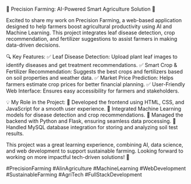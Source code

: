 🌱 Precision Farming: AI-Powered Smart Agriculture Solution 🚜

Excited to share my work on Precision Farming, a web-based application designed to help farmers boost agricultural productivity using AI and Machine Learning. This project integrates leaf disease detection, crop recommendation, and fertilizer suggestions to assist farmers in making data-driven decisions.

🔍 Key Features:
✅ Leaf Disease Detection: Upload plant leaf images to identify diseases and get treatment recommendations.
✅ Smart Crop & Fertilizer Recommendation: Suggests the best crops and fertilizers based on soil properties and weather data.
✅ Market Price Prediction: Helps farmers estimate crop prices for better financial planning.
✅ User-Friendly Web Interface: Ensures easy accessibility for farmers and stakeholders.

💡 My Role in the Project:
🔹 Developed the frontend using HTML, CSS, and JavaScript for a smooth user experience.
🔹 Integrated Machine Learning models for disease detection and crop recommendations.
🔹 Managed the backend with Python and Flask, ensuring seamless data processing.
🔹 Handled MySQL database integration for storing and analyzing soil test results.

This project was a great learning experience, combining AI, data science, and web development to support sustainable farming. Looking forward to working on more impactful tech-driven solutions! 🚀

#PrecisionFarming #AIinAgriculture #MachineLearning #WebDevelopment #SustainableFarming #AgriTech #FullStackDevelopment
